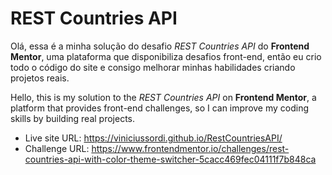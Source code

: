 # REST Countries API
Olá, essa é a minha solução do desafio *REST Countries API* do **Frontend Mentor**, uma plataforma que disponibiliza desafios front-end, então eu crio todo o código do site e consigo melhorar minhas habilidades criando projetos reais.

Hello, this is my solution to the *REST Countries API* on **Frontend Mentor**, a platform that provides front-end challenges, so I can improve my coding skills by building real projects.
<br>

- Live site URL: https://viniciussordi.github.io/RestCountriesAPI/
- Challenge URL: https://www.frontendmentor.io/challenges/rest-countries-api-with-color-theme-switcher-5cacc469fec04111f7b848ca
